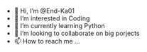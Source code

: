 - 👋 Hi, I’m @End-Ka01
- 👀 I’m interested in Coding
- 🌱 I’m currently learning Python
- 💞️ I’m looking to collaborate on big porjects
- 📫 How to reach me ...


